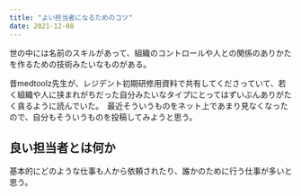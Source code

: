 ```yaml
---
title: "よい担当者になるためのコツ"
date: 2021-12-08
---
```


世の中には名前のスキルがあって、組織のコントロールや人との関係のありかたを作るための技術みたいなものがある。

昔medtoolz先生が、レジデント初期研修用資料で共有してくださっていて、若く組織や人に挟まれがちだった自分みたいなタイプにとってはずいぶんありがたく貪るように読んでいた。　最近そういうものをネット上であまり見なくなったので、自分もそういうものを投稿してみようと思う。

## 良い担当者とは何か

基本的にどのような仕事も人から依頼されたり、誰かのために行う仕事が多いと思う。


